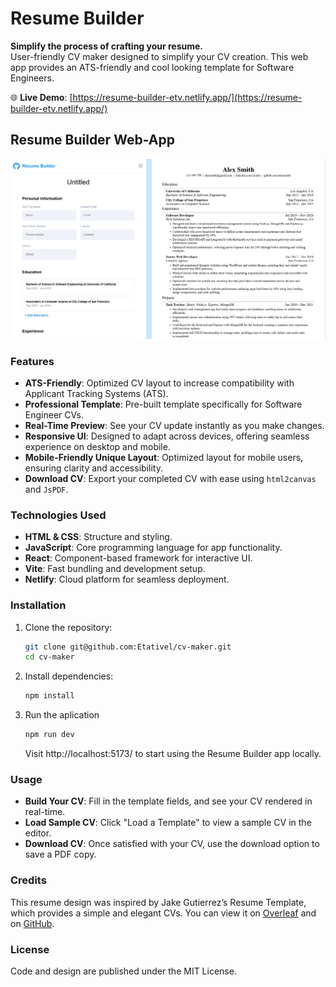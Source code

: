 # Resume Builder

**Simplify the process of crafting your resume.**  
User-friendly CV maker designed to simplify your CV creation. This web app provides an ATS-friendly and cool looking template for Software Engineers.

🌐 **Live Demo**: [https://resume-builder-etv.netlify.app/](https://resume-builder-etv.netlify.app/)

## Resume Builder Web-App

<div align="center">
   <img width=auto height=auto src="./public/Web Preview.png" alt="Resume Builder Web-App">
</div>

### Features

- **ATS-Friendly**: Optimized CV layout to increase compatibility with Applicant Tracking Systems (ATS).
- **Professional Template**: Pre-built template specifically for Software Engineer CVs.
- **Real-Time Preview**: See your CV update instantly as you make changes.
- **Responsive UI**: Designed to adapt across devices, offering seamless experience on desktop and mobile.
- **Mobile-Friendly Unique Layout**: Optimized layout for mobile users, ensuring clarity and accessibility.
- **Download CV**: Export your completed CV with ease using `html2canvas` and `JsPDF`.

### Technologies Used

- **HTML & CSS**: Structure and styling.
- **JavaScript**: Core programming language for app functionality.
- **React**: Component-based framework for interactive UI.
- **Vite**: Fast bundling and development setup.
- **Netlify**: Cloud platform for seamless deployment.

### Installation

1. Clone the repository:
   ```bash
   git clone git@github.com:Etativel/cv-maker.git
   cd cv-maker
   ```
2. Install dependencies:

   ```bash
   npm install
   ```

3. Run the aplication
   ```bash
   npm run dev
   ```
   Visit http://localhost:5173/ to start using the Resume Builder app locally.

### Usage

- **Build Your CV**: Fill in the template fields, and see your CV rendered in real-time.
- **Load Sample CV**: Click "Load a Template" to view a sample CV in the editor.
- **Download CV**: Once satisfied with your CV, use the download option to save a PDF copy.

### Credits

This resume design was inspired by Jake Gutierrez’s Resume Template, which provides a simple and elegant CVs. You can view it on [Overleaf](https://www.overleaf.com/latex/templates/jakes-resume/syzfjbzwjncs) and on [GitHub](https://github.com/jakegut/resume).

### License

Code and design are published under the MIT License.
